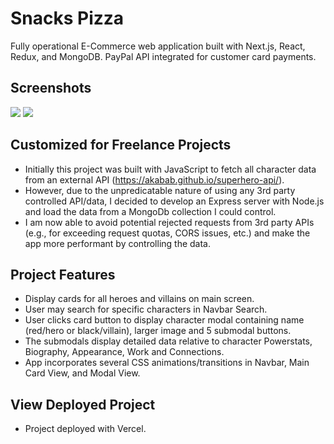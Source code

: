 # Snacks Pizza
 
Fully operational E-Commerce web application built with Next.js, React, Redux, and MongoDB. PayPal API integrated for customer card payments. 

## Screenshots
<img src="public/Screenshot (242).png">  
<img src="public/Screenshot (245).png">
 
## Customized for Freelance Projects
- Initially this project was built with JavaScript to fetch all character data from an external API (https://akabab.github.io/superhero-api/).
- However, due to the unpredicatable nature of using any 3rd party controlled API/data, I decided to develop an Express server with Node.js and load the data from a MongoDb collection I could control.
- I am now able to avoid potential rejected requests from 3rd party APIs (e.g., for exceeding request quotas, CORS issues, etc.) and make the app more performant by controlling the data. 

## Project Features
- Display cards for all heroes and villains on main screen.
- User may search for specific characters in Navbar Search. 
- User clicks card button to display character modal containing name (red/hero or black/villain), larger image and 5 submodal buttons.
- The submodals display detailed data relative to character Powerstats, Biography, Appearance, Work and Connections.
- App incorporates several CSS animations/transitions in Navbar, Main Card View, and Modal View.

## View Deployed Project

- Project deployed with Vercel.


